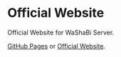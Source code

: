 # Official Website

Official Website for WaShaBi Server.

[GitHub Pages](https://wsb-washabi.github.io/Official-Website/) or [Official Website](https://www.washabi.world).
